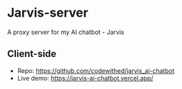 # Jarvis-server
A proxy server for my AI chatbot - Jarvis

## Client-side
- Repo: https://github.com/codewithed/jarvis_ai-chatbot
- Live demo: https://jarvis-ai-chatbot.vercel.app/
